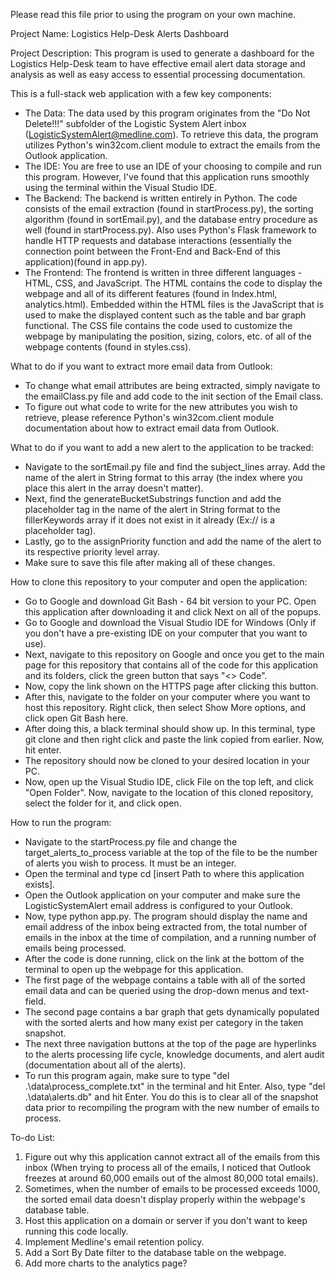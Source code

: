 Please read this file prior to using the program on your own machine.

Project Name: Logistics Help-Desk Alerts Dashboard

Project Description: 
This program is used to generate a dashboard for the Logistics Help-Desk team to have effective email alert data storage and analysis as well as easy access to essential processing documentation.

This is a full-stack web application with a few key components:
- The Data: The data used by this program originates from the "Do Not Delete!!!" subfolder of the Logistic System Alert inbox (LogisticSystemAlert@medline.com). To retrieve this data, 
            the program utilizes Python's win32com.client module to extract the emails from the Outlook application.
- The IDE: You are free to use an IDE of your choosing to compile and run this program. However, I've found that this application runs smoothly using the terminal within the Visual Studio IDE.
- The Backend: The backend is written entirely in Python. The code consists of the email extraction (found in startProcess.py), the sorting algorithm (found in sortEmail.py), and the database entry procedure as well (found in startProcess.py).
               Also uses Python's Flask framework to handle HTTP requests and database interactions (essentially the connection point between the Front-End and Back-End of this application)(found in app.py).
- The Frontend: The frontend is written in three different languages - HTML, CSS, and JavaScript. The HTML contains the code to display the webpage and all of its different features (found in Index.html, analytics.html).
                Embedded within the HTML files is the JavaScript that is used to make the displayed content such as the table and bar graph functional. The CSS file contains the code used to customize the webpage
                by manipulating the position, sizing, colors, etc. of all of the webpage contents (found in styles.css).

What to do if you want to extract more email data from Outlook:
- To change what email attributes are being extracted, simply navigate to the emailClass.py file and add code to the init section of the Email class. 
- To figure out what code to write for the new attributes you wish to retrieve, please reference Python's win32com.client module documentation about how to extract email data from Outlook.

What to do if you want to add a new alert to the application to be tracked:
- Navigate to the sortEmail.py file and find the subject_lines array. Add the name of the alert in String format to this array (the index where you place this alert in the array doesn't matter).
- Next, find the generateBucketSubstrings function and add the placeholder tag in the name of the alert in String format to the fillerKeywords array if it does not exist in it already (Ex://<Branch> is a placeholder tag).
- Lastly, go to the assignPriority function and add the name of the alert to its respective priority level array.
- Make sure to save this file after making all of these changes.

How to clone this repository to your computer and open the application:
- Go to Google and download Git Bash - 64 bit version to your PC. Open this application after downloading it and click Next on all of the popups.
- Go to Google and download the Visual Studio IDE for Windows (Only if you don't have a pre-existing IDE on your computer that you want to use).
- Next, navigate to this repository on Google and once you get to the main page for this repository that contains all of the code for this application and its folders, click the green button that says "<> Code".
- Now, copy the link shown on the HTTPS page after clicking this button.
- After this, navigate to the folder on your computer where you want to host this repository. Right click, then select Show More options, and click open Git Bash here.
- After doing this, a black terminal should show up. In this terminal, type git clone and then right click and paste the link copied from earlier. Now, hit enter.
- The repository should now be cloned to your desired location in your PC.
- Now, open up the Visual Studio IDE, click File on the top left, and click "Open Folder". Now, navigate to the location of this cloned repository, select the folder for it, and click open.

How to run the program:
- Navigate to the startProcess.py file and change the target_alerts_to_process variable at the top of the file to be the number of alerts you wish to process. It must be an integer.
- Open the terminal and type cd [insert Path to where this application exists].
- Open the Outlook application on your computer and make sure the LogisticSystemAlert email address is configured to your Outlook.
- Now, type python app.py. The program should display the name and email address of the inbox being extracted from, the total number of emails in the inbox at the time of compilation, and a running number of emails being processed.
- After the code is done running, click on the link at the bottom of the terminal to open up the webpage for this application.
- The first page of the webpage contains a table with all of the sorted email data and can be queried using the drop-down menus and text-field.
- The second page contains a bar graph that gets dynamically populated with the sorted alerts and how many exist per category in the taken snapshot.
- The next three navigation buttons at the top of the page are hyperlinks to the alerts processing life cycle, knowledge documents, and alert audit (documentation about all of the alerts).
- To run this program again, make sure to type "del .\data\process_complete.txt" in the terminal and hit Enter. Also, type "del .\data\alerts.db" and hit Enter. You do this is to clear all of the snapshot data prior to recompiling the program with the new number of emails to process.

To-do List:
1. Figure out why this application cannot extract all of the emails from this inbox (When trying to process all of the emails, I noticed that Outlook freezes at around 60,000 emails out of the almost 80,000 total emails).
2. Sometimes, when the number of emails to be processed exceeds 1000, the sorted email data doesn't display properly within the webpage's database table.
3. Host this application on a domain or server if you don't want to keep running this code locally.
4. Implement Medline's email retention policy.
5. Add a Sort By Date filter to the database table on the webpage.
6. Add more charts to the analytics page?
